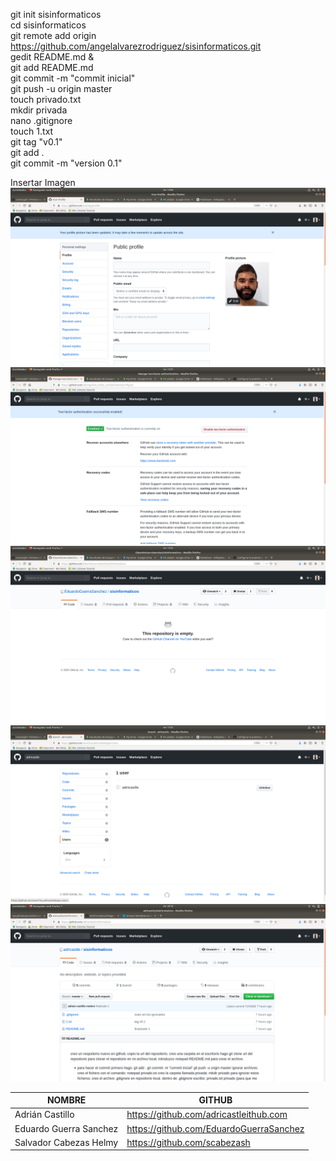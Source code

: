 git init sisinformaticos  
cd sisinformaticos  
git remote add origin https://github.com/angelalvarezrodriguez/sisinformaticos.git  
gedit README.md &  
git add README.md  
git commit -m "commit inicial"  
git push -u origin master  
touch privado.txt  
mkdir privada  
nano .gitignore  
touch 1.txt  
git tag "v0.1"  
git add .  
git commit -m "version 0.1"  
  
Insertar Imagen  
![Cambio de imagen](imagen1.png)
![Two steps autentication](imagen2.png)
![Seguir](imagen3.png)
![Buscar](imagen4.png)
![Estrella](imagen5.png)


|        NOMBRE          |                     GITHUB                        |
|------------------------|---------------------------------------------------|
| Adrián Castillo		 | https://github.com/adricastleithub.com		     |
| Eduardo Guerra Sanchez | https://github.com/EduardoGuerraSanchez			 |
| Salvador Cabezas Helmy | https://github.com/scabezash						 |



